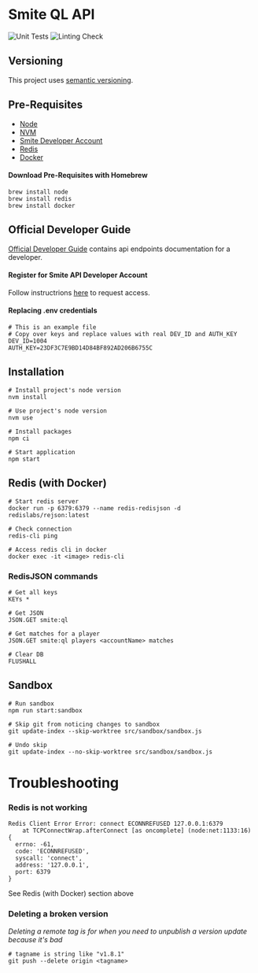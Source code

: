 # Smite QL API

![Unit Tests](https://github.com/davidholyko/smite-ql-api/actions/workflows/unit-tests.yml/badge.svg)
![Linting Check](https://github.com/davidholyko/smite-ql-api/actions/workflows/linting-check.yml/badge.svg)

## Versioning

This project uses [semantic versioning](https://semver.org/).

## Pre-Requisites

- [Node](https://nodejs.org/en/)
- [NVM](https://npm.github.io/installation-setup-docs/installing/using-a-node-version-manager.html)
- [Smite Developer Account](https://www.hirezstudios.com/)
- [Redis](https://redis.io/)
- [Docker]()

#### Download Pre-Requisites with Homebrew

```
brew install node
brew install redis
brew install docker
```

## Official Developer Guide

[Official Developer Guide](https://docs.google.com/document/d/1OFS-3ocSx-1Rvg4afAnEHlT3917MAK_6eJTR6rzr-BM/edit) contains api endpoints documentation for a developer.

#### Register for Smite API Developer Account

Follow instructrions [here](https://fs12.formsite.com/HiRez/form48/secure_index.html) to request access.

#### Replacing **.env** credentials

```
# This is an example file
# Copy over keys and replace values with real DEV_ID and AUTH_KEY
DEV_ID=1004
AUTH_KEY=23DF3C7E9BD14D84BF892AD206B6755C
```

## Installation

```
# Install project's node version
nvm install

# Use project's node version
nvm use

# Install packages
npm ci

# Start application
npm start
```

## Redis (with Docker)

```
# Start redis server
docker run -p 6379:6379 --name redis-redisjson -d redislabs/rejson:latest

# Check connection
redis-cli ping

# Access redis cli in docker
docker exec -it <image> redis-cli
```

### RedisJSON commands

```
# Get all keys
KEYs *

# Get JSON
JSON.GET smite:ql

# Get matches for a player
JSON.GET smite:ql players <accountName> matches

# Clear DB
FLUSHALL
```

## Sandbox

```
# Run sandbox
npm run start:sandbox

# Skip git from noticing changes to sandbox
git update-index --skip-worktree src/sandbox/sandbox.js

# Undo skip
git update-index --no-skip-worktree src/sandbox/sandbox.js
```

# Troubleshooting

### Redis is not working

```
Redis Client Error Error: connect ECONNREFUSED 127.0.0.1:6379
    at TCPConnectWrap.afterConnect [as oncomplete] (node:net:1133:16) {
  errno: -61,
  code: 'ECONNREFUSED',
  syscall: 'connect',
  address: '127.0.0.1',
  port: 6379
}
```

See Redis (with Docker) section above

### Deleting a broken version

_Deleting a remote tag is for when you need to unpublish a version update because it's bad_

```
# tagname is string like "v1.8.1"
git push --delete origin <tagname>
```
